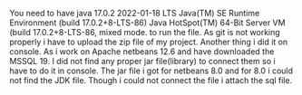You need to have java 17.0.2 2022-01-18 LTS
Java(TM) SE Runtime Environment (build 17.0.2+8-LTS-86)
Java HotSpot(TM) 64-Bit Server VM (build 17.0.2+8-LTS-86, mixed mode. to run the file.
As git is not working properly i have to upload the zip file of my project.
Another thing i did it on console. As i work on Apache netbeans 12.6 and have downloaded
the MSSQL 19. I did not find any proper jar file(library) to connect them so i have to do 
it in console. The jar file i got for netbeans 8.0 and for 8.0 i could not find the 
JDK file.
Though i could not connect the file i attach the sql file.
